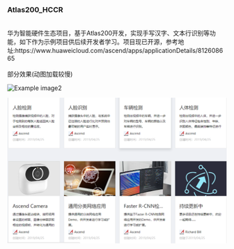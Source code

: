 <h3>Atlas200_HCCR</h3>
<br>华为智能硬件生态项目，基于Atlas200开发，实现手写汉字、文本行识别等功能，如下作为示例项目供后续开发者学习。项目现已开源，参考地址:https://www.huaweicloud.com/ascend/apps/applicationDetails/812608665</br>
<br>部分效果(动图加载较慢)</br>

![Example image2](https://github.com/HuiyanWen/Atlas200_HCCR/blob/master/tx6or-k8jom.gif)

![Example image2](https://github.com/HuiyanWen/Atlas200_HCCR/blob/master/1.png)


